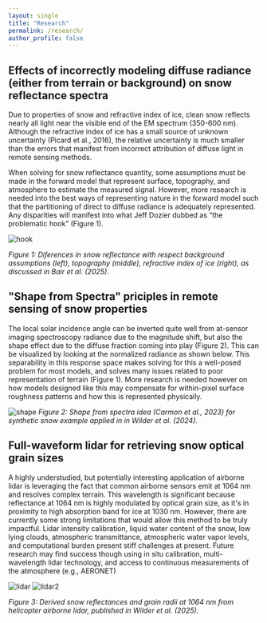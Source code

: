 ```yaml
---
layout: single
title: "Research"
permalink: /research/
author_profile: false
---
```


## Effects of incorrectly modeling diffuse radiance (either from terrain or background) on snow reflectance spectra

Due to properties of snow and refractive index of ice, clean snow reflects nearly all light near the visible end of the EM spectrum (350-600 nm). Although the refractive index of ice has a small source of unknown uncertainty (Picard et al., 2016), the relative uncertainty is much smaller than the errors that manifest from incorrect attribution of diffuse light in remote sensing methods.

When solving for snow reflectance quantity, some assumptions must be made in the forward model that represent surface, topography, and atmosphere to estimate the measured signal. However, more research is needed into the best ways of representing nature in the forward model such that the partitioning of direct to diffuse radiance is adequately represented. Any disparities will manifest into what Jeff Dozier dubbed as “the problematic hook” (Figure 1). 



![hook](https://tc.copernicus.org/articles/19/2315/2025/tc-19-2315-2025-f03.png)

*Figure 1: Diferences in snow reflectance with respect background assumptions (left), topography (middle), refractive index of ice (right), as discussed in Bair et al. (2025).*





## "Shape from Spectra" priciples in remote sensing of snow properties

The local solar incidence angle can be inverted quite well from at-sensor imaging spectroscopy radiance due to the magnitude shift, but also the shape effect due to the diffuse fraction coming into play (Figure 2). This can be visualized by looking at the normalized radiance as shown below. This separability in this response space makes solving for this a well-posed problem for most models, and solves many issues related to poor representation of terrain (Figure 1). More research is needed however on how models designed like this may compensate for within-pixel surface roughness patterns and how this is represented physically.


![shape](https://tc.copernicus.org/articles/18/5015/2024/tc-18-5015-2024-f03-web.png)
*Figure 2: Shape from spectra idea (Carmon et al., 2023) for synthetic snow example applied in in Wilder et al. (2024).*




## Full-waveform lidar for retrieving snow optical grain sizes

A highly understudied, but potentially interesting application of airborne lidar is leveraging the fact that common airborne sensors emit at 1064 nm and resolves complex terrain. This wavelength is significant because reflectance at 1064 nm is highly modulated by optical grain size, as it's in proximity to high absorption band for ice at 1030 nm. However, there are currently some strong limitations that would allow this method to be truly impactful. Lidar intensity calibration, liquid water content of the snow, low lying clouds, atmospheric transmittance, atmospheric water vapor levels, and computational burden present stiff challenges at present. Future research may find success though using in situ calibration, multi-wavelength lidar technology, and access to continuous measurements of the atmosphere (e.g., AERONET)


![lidar](https://www.frontiersin.org/files/Articles/1487776/feart-13-1487776-HTML/image_m/feart-13-1487776-g012.jpg)
![lidar2](https://www.frontiersin.org/files/Articles/1487776/feart-13-1487776-HTML/image_m/feart-13-1487776-g010.jpg)

*Figure 3: Derived snow reflectances and grain radii at 1064 nm from helicopter airborne lidar, published in Wilder et al. (2025).*